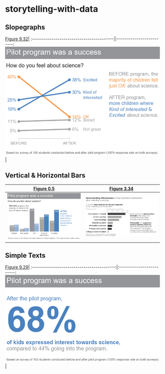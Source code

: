# storytelling-with-data


## Slopegraphs
[Figure 9.32](slopegraph/figure-9-32.ipynb)| 
:-----------------------------------------:|:-------------------------:
![](images/Figure_9-32.png)                | 
 
## Vertical & Horizontal Bars
[Figure 0.5](vertical-bar/figure-0-5.ipynb)|[Figure 3.34](horizontal-bar/figure-3-34.ipynb)
:-----------------------------------------:|:------------------------------------------------:
![](images/Figure_0-5.png)                 |![](images/Figure_3-34.png)

## Simple Texts
[Figure 9.29](simple-text/figure-9-29.ipynb)| 
:------------------------------------------:|:-------------------------:
![](images/Figure_9-29.png)                 | 
